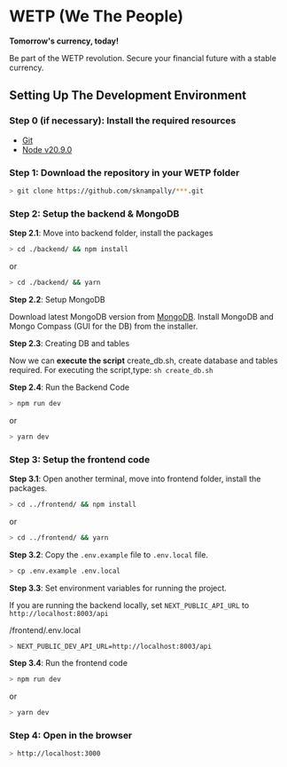 # WETP (We The People)

**Tomorrow's currency, today!**

Be part of the WETP revolution. Secure your financial future with a stable currency.

## Setting Up The Development Environment

### Step 0 (if necessary): Install the required resources

- [Git](https://git-scm.com/downloads)
- [Node v20.9.0](https://nodejs.org/en/blog/release/v20.9.0)

### Step 1: Download the repository in your WETP folder

```bash
> git clone https://github.com/sknampally/***.git
```

### Step 2: Setup the backend & MongoDB

**Step 2.1**: Move into backend folder, install the packages

```bash
> cd ./backend/ && npm install
```

or

```bash
> cd ./backend/ && yarn
```

**Step 2.2**: Setup MongoDB

Download latest MongoDB version from [MongoDB](https://www.mongodb.com/try/download/community). Install MongoDB and Mongo Compass (GUI for the DB) from the installer.

**Step 2.3**: Creating DB and tables

Now we can **execute the script** create_db.sh, create database and tables required. For executing the script,type:
`sh create_db.sh`

**Step 2.4**: Run the Backend Code

```bash
> npm run dev
```

or

```bash
> yarn dev
```

### Step 3: Setup the frontend code

**Step 3.1**: Open another terminal, move into frontend folder, install the packages.

```bash
> cd ../frontend/ && npm install
```

or

```bash
> cd ../frontend/ && yarn
```

**Step 3.2**: Copy the `.env.example` file to `.env.local` file.

```bash
> cp .env.example .env.local
```

**Step 3.3**: Set environment variables for running the project.

If you are running the backend locally, set `NEXT_PUBLIC_API_URL` to `http://localhost:8003/api`

/frontend/.env.local
```bash
> NEXT_PUBLIC_DEV_API_URL=http://localhost:8003/api
```

**Step 3.4**: Run the frontend code

```bash
> npm run dev
```

or

```bash
> yarn dev
```

### Step 4: Open in the browser

```bash
> http://localhost:3000
```
